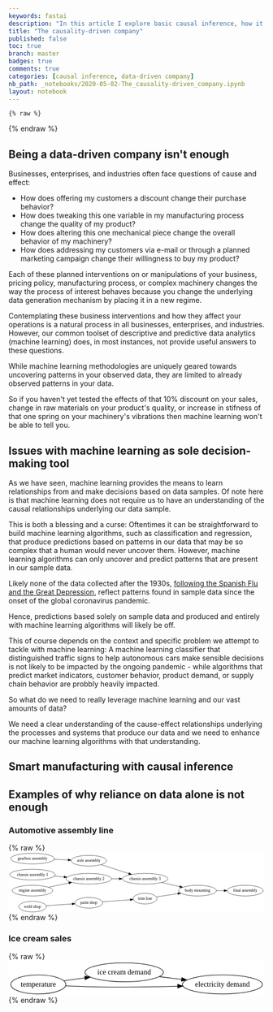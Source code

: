 ```yaml
---
keywords: fastai
description: "In this article I explore basic causal inference, how it differs from machine learning, and how it presents a path forward for robust decision-making in the enterprise. Here, the ongoing coronavirus / COVID-19 pandemic provides an unfortunate but undeniable challenge to established machine learning applications in industry and enterprises that further rationalizes the need for causal inference methodologies."
title: "The causality-driven company"
published: false
toc: true
branch: master
badges: true
comments: true
categories: [causal inference, data-driven company]
nb_path: _notebooks/2020-05-02-The_causality-driven_company.ipynb
layout: notebook
---
```


<!--
#################################################
### THIS FILE WAS AUTOGENERATED! DO NOT EDIT! ###
#################################################
# file to edit: _notebooks/2020-05-02-The_causality-driven_company.ipynb
-->

<div class="container" id="notebook-container">
        
    {% raw %}
    
<div class="cell border-box-sizing code_cell rendered">

</div>
    {% endraw %}

<div class="cell border-box-sizing text_cell rendered"><div class="inner_cell">
<div class="text_cell_render border-box-sizing rendered_html">
<h2 id="Being-a-data-driven-company-isn't-enough">Being a data-driven company isn't enough<a class="anchor-link" href="#Being-a-data-driven-company-isn't-enough"> </a></h2><p>Businesses, enterprises, and industries often face questions of cause and effect:</p>
<ul>
<li>How does offering my customers a discount change their purchase behavior?</li>
<li>How does tweaking this one variable in my manufacturing process change the quality of my product?</li>
<li>How does altering this one mechanical piece change the overall behavior of my machinery?</li>
<li>How does addressing my customers via e-mail or through a planned marketing campaign change their willingness to buy my product?</li>
</ul>
<p>Each of these planned interventions on or manipulations of your business, pricing policy,
manufacturing process, or complex machinery changes the way the process of interest behaves
because you change the underlying data generation mechanism by placing it in a new regime.</p>
<p>Contemplating these business interventions and how they affect your operations is a natural process in all businesses, enterprises, and industries.
However, our common toolset of descriptive and predictive data analytics (machine learning) does, in most instances, not provide useful answers to these questions.</p>
<p>While machine learning methodologies are uniquely geared towards uncovering patterns in your observed data, they are limited to already observed patterns in your data.</p>
<p>So if you haven't yet tested the effects of that 10% discount on your sales, change in raw materials on your product's quality, or increase in stifness of that one spring on your machinery's vibrations then machine learning
won't be able to tell you.</p>

</div>
</div>
</div>
<div class="cell border-box-sizing text_cell rendered"><div class="inner_cell">
<div class="text_cell_render border-box-sizing rendered_html">
<h2 id="Issues-with-machine-learning-as-sole-decision-making-tool">Issues with machine learning as sole decision-making tool<a class="anchor-link" href="#Issues-with-machine-learning-as-sole-decision-making-tool"> </a></h2><p>As we have seen, machine learning provides the means to learn relationships from and make decisions
based on data samples.
Of note here is that machine learning does not require us to have an understanding of the causal relationships
underlying our data sample.</p>
<p>This is both a blessing and a curse: Oftentimes it can be straightforward to build machine learning algorithms, such as classification and regression, that produce predictions based on patterns in our data that may be so complex that a human would never uncover them.
However, machine learning algorithms can only uncover and predict patterns that are present in our sample data.</p>
<p>Likely none of the data collected after the 1930s, <a href="https://www.forbes.com/sites/petercohan/2020/04/06/how-covid-19-crunch-compares-to-spanish-flu-great-depression">following the Spanish Flu and the Great Depression</a>, reflect patterns found in sample data since the onset of the global coronavirus pandemic.</p>
<p>Hence, predictions based solely on sample data and produced and entirely with machine learning algorithms will likely be off.</p>
<p>This of course depends on the context and specific problem we attempt to tackle with machine learning:
A machine learning classifier that distinguished traffic signs to help autonomous cars make sensible decisions is not likely to be impacted by the ongoing pandemic - while algorithms that predict market indicators, customer behavior, product demand, or supply chain behavior are probbly heavily impacted.</p>
<p>So what do we need to really leverage machine learning and our vast amounts of data?</p>
<p>We need a clear understanding of the cause-effect relationships underlying the processes and systems that produce our data and we need to enhance our machine learning algorithms with that understanding.</p>

</div>
</div>
</div>
<div class="cell border-box-sizing text_cell rendered"><div class="inner_cell">
<div class="text_cell_render border-box-sizing rendered_html">
<h2 id="Smart-manufacturing-with-causal-inference">Smart manufacturing with causal inference<a class="anchor-link" href="#Smart-manufacturing-with-causal-inference"> </a></h2>
</div>
</div>
</div>
<div class="cell border-box-sizing text_cell rendered"><div class="inner_cell">
<div class="text_cell_render border-box-sizing rendered_html">
<h2 id="Examples-of-why-reliance-on-data-alone-is-not-enough">Examples of why reliance on data alone is not enough<a class="anchor-link" href="#Examples-of-why-reliance-on-data-alone-is-not-enough"> </a></h2>
</div>
</div>
</div>
<div class="cell border-box-sizing text_cell rendered"><div class="inner_cell">
<div class="text_cell_render border-box-sizing rendered_html">
<h3 id="Automotive-assembly-line">Automotive assembly line<a class="anchor-link" href="#Automotive-assembly-line"> </a></h3>
</div>
</div>
</div>
    {% raw %}
    
<div class="cell border-box-sizing code_cell rendered">

<div class="output_wrapper">
<div class="output">

<div class="output_area">


<div class="output_svg output_subarea output_execute_result">
<?xml version="1.0" encoding="UTF-8" standalone="no"?>
<!DOCTYPE svg PUBLIC "-//W3C//DTD SVG 1.1//EN"
 "http://www.w3.org/Graphics/SVG/1.1/DTD/svg11.dtd">
<!-- Generated by graphviz version 2.40.1 (20161225.0304)
 -->
<!-- Title: G Pages: 1 -->
<svg width="863pt" height="206pt"
 viewBox="0.00 0.00 863.22 206.00" xmlns="http://www.w3.org/2000/svg" xmlns:xlink="http://www.w3.org/1999/xlink">
<g id="graph0" class="graph" transform="scale(1 1) rotate(0) translate(4 202)">
<title>G</title>
<polygon fill="#ffffff" stroke="transparent" points="-4,4 -4,-202 859.2155,-202 859.2155,4 -4,4"/>
<!-- engine assembly -->
<g id="node1" class="node">
<title>engine assembly</title>
<ellipse fill="none" stroke="#000000" cx="76.9164" cy="-72" rx="68.606" ry="18"/>
<text text-anchor="middle" x="76.9164" y="-67.8" font-family="Times,serif" font-size="14.00" fill="#000000">engine assembly</text>
</g>
<!-- chassis assembly 2 -->
<g id="node2" class="node">
<title>chassis assembly 2</title>
<ellipse fill="none" stroke="#000000" cx="266.7493" cy="-112" rx="76.833" ry="18"/>
<text text-anchor="middle" x="266.7493" y="-107.8" font-family="Times,serif" font-size="14.00" fill="#000000">chassis assembly 2</text>
</g>
<!-- engine assembly&#45;&gt;chassis assembly 2 -->
<g id="edge1" class="edge">
<title>engine assembly&#45;&gt;chassis assembly 2</title>
<path fill="none" stroke="#000000" d="M130.5537,-83.302C151.9473,-87.8099 176.8155,-93.0499 199.4029,-97.8093"/>
<polygon fill="#000000" stroke="#000000" points="198.7551,-101.2496 209.2619,-99.8867 200.1985,-94.4 198.7551,-101.2496"/>
</g>
<!-- chassis assembly 3 -->
<g id="node4" class="node">
<title>chassis assembly 3</title>
<ellipse fill="none" stroke="#000000" cx="456.5822" cy="-112" rx="76.833" ry="18"/>
<text text-anchor="middle" x="456.5822" y="-107.8" font-family="Times,serif" font-size="14.00" fill="#000000">chassis assembly 3</text>
</g>
<!-- chassis assembly 2&#45;&gt;chassis assembly 3 -->
<g id="edge5" class="edge">
<title>chassis assembly 2&#45;&gt;chassis assembly 3</title>
<path fill="none" stroke="#000000" d="M343.688,-112C352.183,-112 360.8775,-112 369.4856,-112"/>
<polygon fill="#000000" stroke="#000000" points="369.5341,-115.5001 379.534,-112 369.534,-108.5001 369.5341,-115.5001"/>
</g>
<!-- axle assembly -->
<g id="node3" class="node">
<title>axle assembly</title>
<ellipse fill="none" stroke="#000000" cx="266.7493" cy="-173" rx="59.9186" ry="18"/>
<text text-anchor="middle" x="266.7493" y="-168.8" font-family="Times,serif" font-size="14.00" fill="#000000">axle assembly</text>
</g>
<!-- axle assembly&#45;&gt;chassis assembly 3 -->
<g id="edge2" class="edge">
<title>axle assembly&#45;&gt;chassis assembly 3</title>
<path fill="none" stroke="#000000" d="M307.9402,-159.7639C335.2741,-150.9806 371.4713,-139.3491 401.3018,-129.7636"/>
<polygon fill="#000000" stroke="#000000" points="402.7023,-132.9898 411.1521,-126.5983 400.5608,-126.3255 402.7023,-132.9898"/>
</g>
<!-- body mounting -->
<g id="node7" class="node">
<title>body mounting</title>
<ellipse fill="none" stroke="#000000" cx="633.4047" cy="-72" rx="63.8122" ry="18"/>
<text text-anchor="middle" x="633.4047" y="-67.8" font-family="Times,serif" font-size="14.00" fill="#000000">body mounting</text>
</g>
<!-- chassis assembly 3&#45;&gt;body mounting -->
<g id="edge6" class="edge">
<title>chassis assembly 3&#45;&gt;body mounting</title>
<path fill="none" stroke="#000000" d="M512.0448,-99.4535C531.6262,-95.0239 553.7239,-90.025 573.6455,-85.5185"/>
<polygon fill="#000000" stroke="#000000" points="574.5525,-88.9018 583.5337,-83.2816 573.0079,-82.0743 574.5525,-88.9018"/>
</g>
<!-- gearbox assembly -->
<g id="node5" class="node">
<title>gearbox assembly</title>
<ellipse fill="none" stroke="#000000" cx="76.9164" cy="-180" rx="73.9254" ry="18"/>
<text text-anchor="middle" x="76.9164" y="-175.8" font-family="Times,serif" font-size="14.00" fill="#000000">gearbox assembly</text>
</g>
<!-- gearbox assembly&#45;&gt;axle assembly -->
<g id="edge3" class="edge">
<title>gearbox assembly&#45;&gt;axle assembly</title>
<path fill="none" stroke="#000000" d="M150.0393,-177.3036C165.3994,-176.7372 181.5646,-176.1411 196.805,-175.5792"/>
<polygon fill="#000000" stroke="#000000" points="197.3229,-179.0625 207.1871,-175.1963 197.0648,-172.0673 197.3229,-179.0625"/>
</g>
<!-- chassis assembly 1 -->
<g id="node6" class="node">
<title>chassis assembly 1</title>
<ellipse fill="none" stroke="#000000" cx="76.9164" cy="-126" rx="76.833" ry="18"/>
<text text-anchor="middle" x="76.9164" y="-121.8" font-family="Times,serif" font-size="14.00" fill="#000000">chassis assembly 1</text>
</g>
<!-- chassis assembly 1&#45;&gt;chassis assembly 2 -->
<g id="edge4" class="edge">
<title>chassis assembly 1&#45;&gt;chassis assembly 2</title>
<path fill="none" stroke="#000000" d="M150.3108,-120.5872C161.0947,-119.7919 172.2698,-118.9678 183.2388,-118.1588"/>
<polygon fill="#000000" stroke="#000000" points="183.5217,-121.6476 193.2372,-117.4215 183.0068,-114.6665 183.5217,-121.6476"/>
</g>
<!-- final assembly -->
<g id="node8" class="node">
<title>final assembly</title>
<ellipse fill="none" stroke="#000000" cx="794.2631" cy="-72" rx="60.9049" ry="18"/>
<text text-anchor="middle" x="794.2631" y="-67.8" font-family="Times,serif" font-size="14.00" fill="#000000">final assembly</text>
</g>
<!-- body mounting&#45;&gt;final assembly -->
<g id="edge7" class="edge">
<title>body mounting&#45;&gt;final assembly</title>
<path fill="none" stroke="#000000" d="M697.4424,-72C705.789,-72 714.3815,-72 722.8395,-72"/>
<polygon fill="#000000" stroke="#000000" points="723.0641,-75.5001 733.0641,-72 723.0641,-68.5001 723.0641,-75.5001"/>
</g>
<!-- weld shop -->
<g id="node9" class="node">
<title>weld shop</title>
<ellipse fill="none" stroke="#000000" cx="76.9164" cy="-18" rx="46.4305" ry="18"/>
<text text-anchor="middle" x="76.9164" y="-13.8" font-family="Times,serif" font-size="14.00" fill="#000000">weld shop</text>
</g>
<!-- paint shop -->
<g id="node10" class="node">
<title>paint shop</title>
<ellipse fill="none" stroke="#000000" cx="266.7493" cy="-31" rx="46.915" ry="18"/>
<text text-anchor="middle" x="266.7493" y="-26.8" font-family="Times,serif" font-size="14.00" fill="#000000">paint shop</text>
</g>
<!-- weld shop&#45;&gt;paint shop -->
<g id="edge8" class="edge">
<title>weld shop&#45;&gt;paint shop</title>
<path fill="none" stroke="#000000" d="M122.8697,-21.1469C149.2562,-22.9539 182.5949,-25.237 210.5348,-27.1504"/>
<polygon fill="#000000" stroke="#000000" points="210.3455,-30.6455 220.5613,-27.837 210.8238,-23.6619 210.3455,-30.6455"/>
</g>
<!-- trim line -->
<g id="node11" class="node">
<title>trim line</title>
<ellipse fill="none" stroke="#000000" cx="456.5822" cy="-45" rx="40.1333" ry="18"/>
<text text-anchor="middle" x="456.5822" y="-40.8" font-family="Times,serif" font-size="14.00" fill="#000000">trim line</text>
</g>
<!-- paint shop&#45;&gt;trim line -->
<g id="edge9" class="edge">
<title>paint shop&#45;&gt;trim line</title>
<path fill="none" stroke="#000000" d="M312.7026,-34.389C340.946,-36.4719 377.1543,-39.1423 406.1816,-41.283"/>
<polygon fill="#000000" stroke="#000000" points="406.2925,-44.8006 416.5229,-42.0457 406.8074,-37.8196 406.2925,-44.8006"/>
</g>
<!-- trim line&#45;&gt;body mounting -->
<g id="edge10" class="edge">
<title>trim line&#45;&gt;body mounting</title>
<path fill="none" stroke="#000000" d="M494.9501,-50.8586C516.0183,-54.0756 542.7398,-58.1559 567.0762,-61.8719"/>
<polygon fill="#000000" stroke="#000000" points="566.5646,-65.3343 576.9784,-63.384 567.6213,-58.4145 566.5646,-65.3343"/>
</g>
</g>
</svg>

</div>

</div>

</div>
</div>

</div>
    {% endraw %}

<div class="cell border-box-sizing text_cell rendered"><div class="inner_cell">
<div class="text_cell_render border-box-sizing rendered_html">
<h3 id="Ice-cream-sales">Ice cream sales<a class="anchor-link" href="#Ice-cream-sales"> </a></h3>
</div>
</div>
</div>
    {% raw %}
    
<div class="cell border-box-sizing code_cell rendered">

<div class="output_wrapper">
<div class="output">

<div class="output_area">


<div class="output_svg output_subarea output_execute_result">
<?xml version="1.0" encoding="UTF-8" standalone="no"?>
<!DOCTYPE svg PUBLIC "-//W3C//DTD SVG 1.1//EN"
 "http://www.w3.org/Graphics/SVG/1.1/DTD/svg11.dtd">
<!-- Generated by graphviz version 2.40.1 (20161225.0304)
 -->
<!-- Title: G Pages: 1 -->
<svg width="485pt" height="67pt"
 viewBox="0.00 0.00 484.85 67.00" xmlns="http://www.w3.org/2000/svg" xmlns:xlink="http://www.w3.org/1999/xlink">
<g id="graph0" class="graph" transform="scale(1 1) rotate(0) translate(4 63)">
<title>G</title>
<polygon fill="#ffffff" stroke="transparent" points="-4,4 -4,-63 480.8538,-63 480.8538,4 -4,4"/>
<!-- temperature -->
<g id="node1" class="node">
<title>temperature</title>
<ellipse fill="none" stroke="#000000" cx="52.3335" cy="-18" rx="52.1675" ry="18"/>
<text text-anchor="middle" x="52.3335" y="-13.8" font-family="Times,serif" font-size="14.00" fill="#000000">temperature</text>
</g>
<!-- ice cream demand -->
<g id="node2" class="node">
<title>ice cream demand</title>
<ellipse fill="none" stroke="#000000" cx="215.0962" cy="-41" rx="74.3585" ry="18"/>
<text text-anchor="middle" x="215.0962" y="-36.8" font-family="Times,serif" font-size="14.00" fill="#000000">ice cream demand</text>
</g>
<!-- temperature&#45;&gt;ice cream demand -->
<g id="edge1" class="edge">
<title>temperature&#45;&gt;ice cream demand</title>
<path fill="none" stroke="#000000" d="M101.1677,-24.9008C113.5543,-26.6511 127.1452,-28.5716 140.4914,-30.4576"/>
<polygon fill="#000000" stroke="#000000" points="140.2343,-33.956 150.6257,-31.8897 141.2138,-27.0248 140.2343,-33.956"/>
</g>
<!-- electricity demand -->
<g id="node3" class="node">
<title>electricity demand</title>
<ellipse fill="none" stroke="#000000" cx="401.1896" cy="-18" rx="75.8287" ry="18"/>
<text text-anchor="middle" x="401.1896" y="-13.8" font-family="Times,serif" font-size="14.00" fill="#000000">electricity demand</text>
</g>
<!-- temperature&#45;&gt;electricity demand -->
<g id="edge3" class="edge">
<title>temperature&#45;&gt;electricity demand</title>
<path fill="none" stroke="#000000" d="M104.1669,-15.2602C116.1494,-14.7359 128.8495,-14.2674 140.667,-14 206.8094,-12.5032 223.3767,-12.8156 289.5254,-14 298.192,-14.1552 307.2352,-14.378 316.2594,-14.6403"/>
<polygon fill="#000000" stroke="#000000" points="316.3163,-18.1435 326.4188,-14.9515 316.5307,-11.1468 316.3163,-18.1435"/>
</g>
<!-- ice cream demand&#45;&gt;electricity demand -->
<g id="edge2" class="edge">
<title>ice cream demand&#45;&gt;electricity demand</title>
<path fill="none" stroke="#000000" d="M281.4921,-32.7939C295.1832,-31.1017 309.7151,-29.3057 323.7584,-27.57"/>
<polygon fill="#000000" stroke="#000000" points="324.3836,-31.0195 333.8787,-26.3192 323.5249,-24.0723 324.3836,-31.0195"/>
</g>
</g>
</svg>

</div>

</div>

</div>
</div>

</div>
    {% endraw %}

</div>
 

